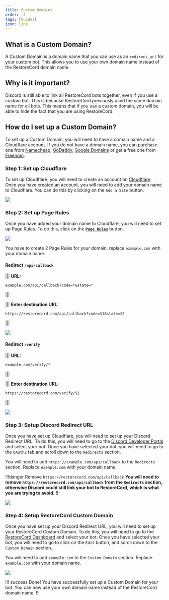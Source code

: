 ```yaml
---
title: Custom Domains
order: -4
tags: [Guides]
icon: link
---
```


## What is a Custom Domain?

A Custom Domain is a domain name that you can use as an `redirect_url` for your custom bot. This allows you to use your own domain name instead of the RestoreCord domain name.

## Why is it important?

Discord is still able to link all RestoreCord bots together, even if you use a custom bot. This is because RestoreCord previously used the same domain name for all bots. This means that if you use a custom domain, you will be able to hide the fact that you are using RestoreCord.

## How do I set up a Custom Domain?

To set up a Custom Domain, you will need to have a domain name and a Cloudflare account. If you do not have a domain name, you can purchase one from [Namecheap](https://www.namecheap.com/), [GoDaddy](https://www.godaddy.com/), [Google Domains](https://domains.google/) or get a free one from [Freenom](https://www.freenom.com/).

### Step 1: Set up Cloudflare

To set up Cloudflare, you will need to create an account on [Cloudflare](https://www.cloudflare.com/). Once you have created an account, you will need to add your domain name to Cloudflare. You can do this by clicking on the `Add a Site` button.

![](../static/DomainSetup/cloudflare_add_site.gif)

### Step 2: Set up Page Rules

Once you have added your domain name to Cloudflare, you will need to set up Page Rules. To do this, click on the [**`Page Rules`**](https://dash.cloudflare.com/?to=/:account/:zone/rules) button.

![](../static/DomainSetup/cloudflare_page_rules.gif)

You have to create 2 Page Rules for your domain, replace `example.com` with your domain name.

#### Redirect `/api/callback`

||| **URL:**

```
example.com/api/callback?code=*&state=*
```

|||

||| **Enter destination URL:**

```
https://restorecord.com/api/callback?code=$1&state=$2
```

|||

![](../static/DomainSetup/cloudflare_page_rules.png)

#### Redirect `/verify`

||| **URL:**

```
example.com/verify/*
```

|||

||| **Enter destination URL:**

```
https://restorecord.com/verify/$1
```

|||

![](../static/DomainSetup/cloudflare_page_rules_2.png)

### Step 3: Setup Discord Redirect URL

Once you have set up Cloudflare, you will need to set up your Discord Redirect URL. To do this, you will need to go to the [Discord Developer Portal](https://discord.com/developers/applications) and select your bot. Once you have selected your bot, you will need to go to the `OAuth2` tab and scroll down to the `Redirects` section.

You will need to add `https://example.com/api/callback` to the `Redirects` section. Replace `example.com` with your domain name.

!!!danger Remove `https://restorecord.com/api/callback`
**You will need to remove `https://restorecord.com/api/callback` from the `Redirects` section, otherwise Discord could still link your bot to RestoreCord, which is what you are trying to avoid.**
!!!

![](../static/DomainSetup/discord_redirect_url.png)

### Step 4: Setup RestoreCord Custom Domain

Once you have set up your Discord Redirect URL, you will need to set up your RestoreCord Custom Domain. To do this, you will need to go to the [RestoreCord Dashboard](https://restr.co/bots) and select your bot. Once you have selected your bot, you will need to go to click on the `Edit` button, and scroll down to the `Custom Domain` section.

You will need to add `example.com` to the `Custom Domain` section. Replace `example.com` with your domain name.

![](../static/DomainSetup/restorecord_custom_domain.png)

!!! success Done!
You have successfully set up a Custom Domain for your bot. You can now use your own domain name instead of the RestoreCord domain name.
!!!
